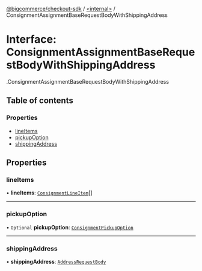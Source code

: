 [@bigcommerce/checkout-sdk](../README.md) / [<internal\>](../modules/internal_.md) / ConsignmentAssignmentBaseRequestBodyWithShippingAddress

# Interface: ConsignmentAssignmentBaseRequestBodyWithShippingAddress

[<internal>](../modules/internal_.md).ConsignmentAssignmentBaseRequestBodyWithShippingAddress

## Table of contents

### Properties

- [lineItems](internal_.ConsignmentAssignmentBaseRequestBodyWithShippingAddress.md#lineitems)
- [pickupOption](internal_.ConsignmentAssignmentBaseRequestBodyWithShippingAddress.md#pickupoption)
- [shippingAddress](internal_.ConsignmentAssignmentBaseRequestBodyWithShippingAddress.md#shippingaddress)

## Properties

### lineItems

• **lineItems**: [`ConsignmentLineItem`](internal_.ConsignmentLineItem.md)[]

___

### pickupOption

• `Optional` **pickupOption**: [`ConsignmentPickupOption`](internal_.ConsignmentPickupOption.md)

___

### shippingAddress

• **shippingAddress**: [`AddressRequestBody`](internal_.AddressRequestBody.md)
